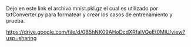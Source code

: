 Dejo en este link el archivo mnist.pkl.gz el cual es utilizado por txtConverter.py para formatear y crear los casos de entrenamiento y prueba.

https://drive.google.com/file/d/0B5hNK09AHoDcdXRfalVQeEt0MlU/view?usp=sharing